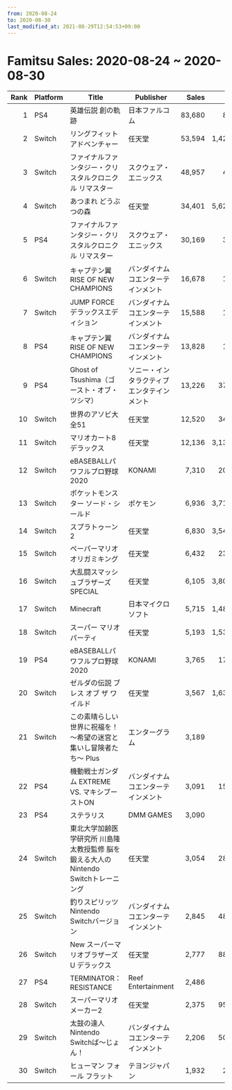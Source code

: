 ```yaml
---
from: 2020-08-24
to: 2020-08-30
last_modified_at: 2021-08-29T12:54:53+09:00
---
```

# Famitsu Sales: 2020-08-24 ~ 2020-08-30
| Rank | Platform | Title | Publisher | Sales | Total | Rate | New |
| -: | -- | -- | -- | -: | -: | -: | -- |
| 1 | PS4 | 英雄伝説 創の軌跡 | 日本ファルコム | 83,680 | 83,680 | 40% | **New** |
| 2 | Switch | リングフィット アドベンチャー | 任天堂 | 53,594 | 1,420,027 | 20% |  |
| 3 | Switch | ファイナルファンタジー・クリスタルクロニクル リマスター | スクウェア・エニックス | 48,957 | 48,957 | 40% | **New** |
| 4 | Switch | あつまれ どうぶつの森 | 任天堂 | 34,401 | 5,628,462 | 20% |  |
| 5 | PS4 | ファイナルファンタジー・クリスタルクロニクル リマスター | スクウェア・エニックス | 30,169 | 30,169 | 40% | **New** |
| 6 | Switch | キャプテン翼 RISE OF NEW CHAMPIONS | バンダイナムコエンターテインメント | 16,678 | 16,678 | 60% | **New** |
| 7 | Switch | JUMP FORCE デラックスエディション | バンダイナムコエンターテインメント | 15,588 | 15,588 | 60% | **New** |
| 8 | PS4 | キャプテン翼 RISE OF NEW CHAMPIONS | バンダイナムコエンターテインメント | 13,828 | 13,828 | 40% | **New** |
| 9 | PS4 | Ghost of Tsushima（ゴースト・オブ・ツシマ） | ソニー・インタラクティブエンタテインメント | 13,226 | 375,580 | 20% |  |
| 10 | Switch | 世界のアソビ大全51 | 任天堂 | 12,520 | 349,010 | 20% |  |
| 11 | Switch | マリオカート8 デラックス | 任天堂 | 12,136 | 3,131,858 | 20% |  |
| 12 | Switch | eBASEBALLパワフルプロ野球2020 | KONAMI | 7,310 | 207,757 | 20% |  |
| 13 | Switch | ポケットモンスター ソード・シールド | ポケモン | 6,936 | 3,717,997 | 20% |  |
| 14 | Switch | スプラトゥーン2 | 任天堂 | 6,830 | 3,544,763 | 20% |  |
| 15 | Switch | ペーパーマリオ オリガミキング | 任天堂 | 6,432 | 238,391 | 20% |  |
| 16 | Switch | 大乱闘スマッシュブラザーズ SPECIAL | 任天堂 | 6,105 | 3,809,943 | 20% |  |
| 17 | Switch | Minecraft | 日本マイクロソフト | 5,715 | 1,488,159 | 20% |  |
| 18 | Switch | スーパー マリオパーティ | 任天堂 | 5,193 | 1,538,146 | 20% |  |
| 19 | PS4 | eBASEBALLパワフルプロ野球2020 | KONAMI | 3,765 | 174,299 | 20% |  |
| 20 | Switch | ゼルダの伝説 ブレス オブ ザ ワイルド | 任天堂 | 3,567 | 1,637,054 | 20% |  |
| 21 | Switch | この素晴らしい世界に祝福を！ 〜希望の迷宮と集いし冒険者たち〜 Plus | エンターグラム | 3,189 | 3,189 | 60% | **New** |
| 22 | PS4 | 機動戦士ガンダム EXTREME VS. マキシブーストON | バンダイナムコエンターテインメント | 3,091 | 158,714 | 20% |  |
| 23 | PS4 | ステラリス | DMM GAMES | 3,090 | 3,090 | 60% | **New** |
| 24 | Switch | 東北大学加齢医学研究所 川島隆太教授監修 脳を鍛える大人のNintendo Switchトレーニング | 任天堂 | 3,054 | 285,541 | 20% |  |
| 25 | Switch | 釣りスピリッツ Nintendo Switchバージョン | バンダイナムコエンターテインメント | 2,845 | 483,458 | 20% |  |
| 26 | Switch | New スーパーマリオブラザーズ U デラックス | 任天堂 | 2,777 | 889,391 | 20% |  |
| 27 | PS4 | TERMINATOR： RESISTANCE | Reef Entertainment | 2,486 | 2,486 | 60% | **New** |
| 28 | Switch | スーパーマリオメーカー2 | 任天堂 | 2,375 | 958,504 | 20% |  |
| 29 | Switch | 太鼓の達人 Nintendo Switchば〜じょん！ | バンダイナムコエンターテインメント | 2,206 | 508,041 | 20% |  |
| 30 | Switch | ヒューマン フォール フラット | テヨンジャパン | 1,932 | 26,269 | 20% |  |
